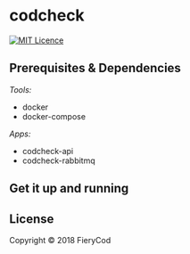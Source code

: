 # codcheck

<a href="https://opensource.org/licenses/mit-license.php"><img src="https://badges.frapsoft.com/os/mit/mit.svg?v=103" alt="MIT Licence"></a>

## Prerequisites & Dependencies

*Tools:*
- docker
- docker-compose

*Apps:*
- codcheck-api
- codcheck-rabbitmq

## Get it up and running


## License

Copyright © 2018 FieryCod
